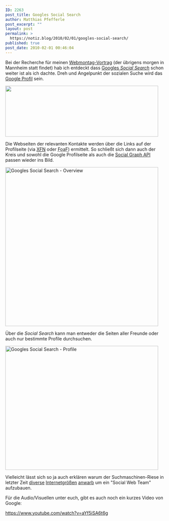 ```yaml
---
ID: 2263
post_title: Googles Social Search
author: Matthias Pfefferle
post_excerpt: ""
layout: post
permalink: >
  https://notiz.blog/2010/02/01/googles-social-search/
published: true
post_date: 2010-02-01 00:46:04
---
```

Bei der Recherche für meinen <a href="http://webmontag-mrn.mixxt.de/networks/events/show_event.10351">Webmontag-Vortrag</a> (der übrigens morgen in Mannheim statt findet) hab ich entdeckt dass <a href="http://googleblog.blogspot.com/2010/01/search-is-getting-more-social.html">Googles <em>Social Search</em></a> schon weiter ist als ich dachte. Dreh und Angelpunkt der sozialen Suche wird das <a href="http://www.google.com/profiles/me">Google Profil</a> sein.

<a href="https://notiz.blog/2010/02/01/googles-social-search/google-profile/" rel="attachment wp-att-2270"><img src="https://notiz.blog/wp-content/uploads/2010/01/Google-Profile.jpg" alt="" title="Google-Profile" width="480" height="160" class="aligncenter size-full wp-image-2270" /></a>

Die Webseiten der relevanten Kontakte werden über die Links auf der Profilseite (via <a href="http://gmpg.org/xfn/"><abbr title="XHTML Friends Network">XFN</abbr></a> oder <abbr title="Friend of a Friend">FoaF</abbr>) ermittelt. So schließt sich dann auch der Kreis und sowohl die Google Profilseite als auch die <a href="https://notiz.blog/2008/02/04/googles-social-graph-api/">Social Graph API</a> passen wieder ins Bild.

<a href="https://notiz.blog/2010/02/01/googles-social-search/google-social-search/" rel="attachment wp-att-2277"><img src="https://notiz.blog/wp-content/uploads/2010/01/google-social-search.jpg" alt="Googles Social Search - Overview" title="Googles Social Search - Overview" width="480" height="500" class="aligncenter size-full wp-image-2277" /></a>

Über die <em>Social Search</em> kann man entweder die Seiten aller Freunde oder auch nur bestimmte Profile durchsuchen.

<a href="https://notiz.blog/2010/02/01/googles-social-search/google-social-search-by-profile/" rel="attachment wp-att-2280"><img src="https://notiz.blog/wp-content/uploads/2010/01/google-social-search-by-profile.jpg" alt="Googles Social Search - Profile" title="Googles Social Search - Profile" width="480" height="390" class="aligncenter size-full wp-image-2280" /></a>

Vielleicht lässt sich so ja auch erklären warum der Suchmaschinen-Riese in letzter Zeit <a href="http://josephsmarr.com/2009/12/18/joseph-smarr-has-new-work-info%e2%80%a6/">diverse</a> <a href="http://factoryjoe.com/blog/2010/01/07/happy-birthday-to-me-im-joining-google/">Internetgrößen</a> <a href="http://willnorris.com/2010/01/going-to-google">anwarb</a> um ein "Social Web Team" aufzubauen.

<!--more-->Für die Audio/Visuellen unter euch, gibt es auch noch ein kurzes Video von Google:

https://www.youtube.com/watch?v=aYf5iSA6t6g